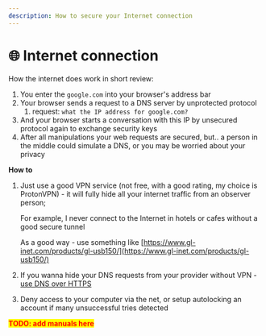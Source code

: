 ```yaml
---
description: How to secure your Internet connection
---
```


# 🌐 Internet connection

How the internet does work in short review:

1. You enter the `google.com` into your browser's address bar
2. Your browser sends a request to a DNS server by unprotected protocol
   1. request: `what the IP address for google.com?`
3. And your browser starts a conversation with this IP by unsecured protocol again to exchange security keys
4. After all manipulations your web requests are secured, but.. a person in the middle could simulate a DNS, or you may be worried about your privacy

**How to**

1.  Just use a good VPN service (not free, with a good rating, my choice is ProtonVPN) - it will fully hide all your internet traffic from an observer person;

    For example, I never connect to the Internet in hotels or cafes without a good secure tunnel

    As a good way - use something like [https://www.gl-inet.com/products/gl-usb150/](https://www.gl-inet.com/products/gl-usb150/)
2. If you wanna hide your DNS requests from your provider without VPN - [use DNS over HTTPS](https://developers.cloudflare.com/1.1.1.1/encryption/dns-over-https/encrypted-dns-browsers/)
3. Deny access to your computer via the net, or setup autolocking an account if many unsuccessful tries detected

<mark style="color:red;">**TODO: add manuals here**</mark>
